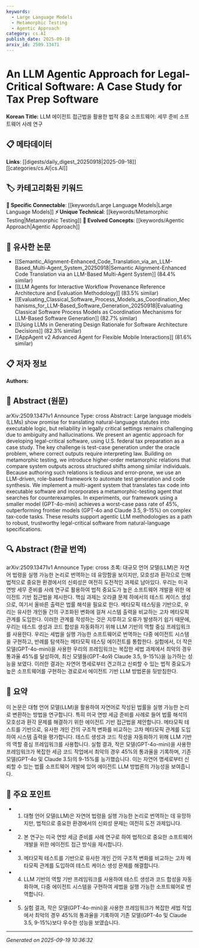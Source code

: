 ```yaml
---
keywords:
  - Large Language Models
  - Metamorphic Testing
  - Agentic Approach
category: cs.AI
publish_date: 2025-09-18
arxiv_id: 2509.13471
---
```


<!-- KEYWORD_LINKING_METADATA:
{
  "processed_timestamp": "2025-09-22 22:40:04.676463",
  "vocabulary_version": "1.0",
  "selected_keywords": [
    "Large Language Models",
    "Metamorphic Testing",
    "Agentic Approach"
  ],
  "rejected_keywords": [
    "Tax Preparation Software"
  ],
  "similarity_scores": {
    "Large Language Models": 0.8,
    "Metamorphic Testing": 0.78,
    "Agentic Approach": 0.77
  },
  "extraction_method": "AI_prompt_based",
  "budget_applied": true
}
-->


# An LLM Agentic Approach for Legal-Critical Software: A Case Study for Tax Prep Software

**Korean Title:** LLM 에이전트 접근법을 활용한 법적 중요 소프트웨어: 세무 준비 소프트웨어 사례 연구

## 📋 메타데이터

**Links**: [[digests/daily_digest_20250918|2025-09-18]]   [[categories/cs.AI|cs.AI]]

## 🏷️ 카테고리화된 키워드
**🔗 Specific Connectable**: [[keywords/Large Language Models|Large Language Models]]
**⚡ Unique Technical**: [[keywords/Metamorphic Testing|Metamorphic Testing]]
**🚀 Evolved Concepts**: [[keywords/Agentic Approach|Agentic Approach]]

## 🔗 유사한 논문
- [[Semantic_Alignment-Enhanced_Code_Translation_via_an_LLM-Based_Multi-Agent_System_20250918|Semantic Alignment-Enhanced Code Translation via an LLM-Based Multi-Agent System]] (84.4% similar)
- [[LLM Agents for Interactive Workflow Provenance Reference Architecture and Evaluation Methodology]] (83.5% similar)
- [[Evaluating_Classical_Software_Process_Models_as_Coordination_Mechanisms_for_LLM-Based_Software_Generation_20250918|Evaluating Classical Software Process Models as Coordination Mechanisms for LLM-Based Software Generation]] (82.7% similar)
- [[Using LLMs in Generating Design Rationale for Software Architecture Decisions]] (82.3% similar)
- [[AppAgent v2 Advanced Agent for Flexible Mobile Interactions]] (81.6% similar)

## 📋 저자 정보

**Authors:** 

## 📄 Abstract (원문)

arXiv:2509.13471v1 Announce Type: cross 
Abstract: Large language models (LLMs) show promise for translating natural-language statutes into executable logic, but reliability in legally critical settings remains challenging due to ambiguity and hallucinations. We present an agentic approach for developing legal-critical software, using U.S. federal tax preparation as a case study. The key challenge is test-case generation under the oracle problem, where correct outputs require interpreting law. Building on metamorphic testing, we introduce higher-order metamorphic relations that compare system outputs across structured shifts among similar individuals. Because authoring such relations is tedious and error-prone, we use an LLM-driven, role-based framework to automate test generation and code synthesis. We implement a multi-agent system that translates tax code into executable software and incorporates a metamorphic-testing agent that searches for counterexamples. In experiments, our framework using a smaller model (GPT-4o-mini) achieves a worst-case pass rate of 45%, outperforming frontier models (GPT-4o and Claude 3.5, 9-15%) on complex tax-code tasks. These results support agentic LLM methodologies as a path to robust, trustworthy legal-critical software from natural-language specifications.

## 🔍 Abstract (한글 번역)

arXiv:2509.13471v1 Announce Type: cross 
초록: 대규모 언어 모델(LLM)은 자연어 법령을 실행 가능한 논리로 번역하는 데 유망함을 보이지만, 모호성과 환각으로 인해 법적으로 중요한 환경에서의 신뢰성은 여전히 도전적인 과제로 남아있다. 우리는 미국 연방 세무 준비를 사례 연구로 활용하여 법적 중요도가 높은 소프트웨어 개발을 위한 에이전트 기반 접근법을 제시한다. 핵심 과제는 오라클 문제 하에서의 테스트 케이스 생성으로, 여기서 올바른 출력은 법률 해석을 필요로 한다. 메타모픽 테스팅을 기반으로, 우리는 유사한 개인들 간의 구조화된 변화에 걸쳐 시스템 출력을 비교하는 고차 메타모픽 관계를 도입한다. 이러한 관계를 작성하는 것은 지루하고 오류가 발생하기 쉽기 때문에, 우리는 테스트 생성과 코드 합성을 자동화하기 위해 LLM 기반의 역할 중심 프레임워크를 사용한다. 우리는 세법을 실행 가능한 소프트웨어로 번역하는 다중 에이전트 시스템을 구현하고, 반례를 탐색하는 메타모픽 테스팅 에이전트를 통합한다. 실험에서, 더 작은 모델(GPT-4o-mini)을 사용한 우리의 프레임워크는 복잡한 세법 과제에서 최악의 경우 통과율 45%를 달성하여, 최신 모델들(GPT-4o와 Claude 3.5, 9-15%)을 능가하는 성능을 보였다. 이러한 결과는 자연어 명세로부터 견고하고 신뢰할 수 있는 법적 중요도가 높은 소프트웨어를 구현하는 경로로서 에이전트 기반 LLM 방법론을 뒷받침한다.

## 📝 요약

이 논문은 대형 언어 모델(LLM)을 활용하여 자연어로 작성된 법률을 실행 가능한 논리로 변환하는 방법을 연구합니다. 특히 미국 연방 세금 준비를 사례로 들어 법률 해석의 모호성과 환각 문제를 해결하기 위한 에이전트 기반 접근법을 제안합니다. 메타모픽 테스트를 기반으로, 유사한 개인 간의 구조적 변화를 비교하는 고차 메타모픽 관계를 도입하여 시스템 출력을 평가합니다. 테스트 생성과 코드 작성을 자동화하기 위해 LLM 기반의 역할 중심 프레임워크를 사용합니다. 실험 결과, 작은 모델(GPT-4o-mini)을 사용한 프레임워크가 복잡한 세금 코드 작업에서 최악의 경우 45%의 통과율을 기록하며, 기존 모델(GPT-4o 및 Claude 3.5)의 9-15%를 능가했습니다. 이는 자연어 명세로부터 신뢰할 수 있는 법률 소프트웨어 개발에 있어 에이전트 LLM 방법론의 가능성을 보여줍니다.

## 🎯 주요 포인트

- 1. 대형 언어 모델(LLM)은 자연어 법령을 실행 가능한 논리로 번역하는 데 유망하지만, 법적으로 중요한 환경에서의 신뢰성 문제는 여전히 도전 과제입니다.

- 2. 본 연구는 미국 연방 세금 준비를 사례 연구로 하여 법적으로 중요한 소프트웨어 개발을 위한 에이전트 접근 방식을 제시합니다.

- 3. 메타모픽 테스트를 기반으로 유사한 개인 간의 구조적 변화를 비교하는 고차 메타모픽 관계를 도입하여 테스트 케이스 생성 문제를 해결합니다.

- 4. LLM 기반의 역할 기반 프레임워크를 사용하여 테스트 생성과 코드 합성을 자동화하며, 다중 에이전트 시스템을 구현하여 세법을 실행 가능한 소프트웨어로 번역합니다.

- 5. 실험 결과, 작은 모델(GPT-4o-mini)을 사용한 프레임워크가 복잡한 세법 작업에서 최악의 경우 45%의 통과율을 기록하여 기존 모델(GPT-4o 및 Claude 3.5, 9-15%)보다 우수한 성능을 보였습니다.

---

*Generated on 2025-09-19 10:36:32*